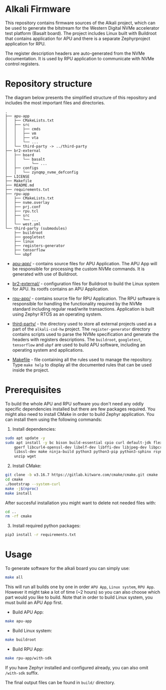 # Alkali Firmware

This repository contains firmware sources of the Alkali project, which can be
used to generate the bitstream for the Western Digital NVMe accelerator test
platform (Basalt board). The project includes Linux built with Buildroot that
contains application for APU and there is a separate Zephyrproject application
for RPU.

The register description headers are auto-generated from the NVMe documentation.
It is used by RPU application to communicate with NVMe control registers.

# Repository structure

The diagram below presents the simplified structure of this repository and
includes the most important files and directories.

```
.
├── apu-app
│   ├── CMakeLists.txt
│   ├── src
│   │   ├── cmds
│   │   ├── vm
│   │   ├── vta
│   │   └── ...
│   └── third-party -> ../third-party
├── br2-external
│   ├── board
│   │   └── basalt
│   │       └── ...
│   ├── configs
│   │   └── zynqmp_nvme_defconfig
├── LICENSE
├── Makefile
├── README.md
├── requirements.txt
├── rpu-app
│   ├── CMakeLists.txt
│   ├── nvme.overlay
│   ├── prj.conf
│   ├── rpu.tcl
│   ├── src
│   │   └── ...
│   └── west.yml
└── third-party (submodules)
    ├── buildroot
    ├── googletest
    ├── linux
    ├── registers-generator
    ├── tensorflow
    └── ubpf
```

* [apu-app/](apu-app) - contains source files for APU Application. The APU
  App will be responsible for processing the custom NVMe commands. It is
  generated with use of Buildroot.

* [br2-external/](br2-external) - configuration files for Buildroot to build
  the Linux system for APU. Its rootfs contains an APU Application.

* [rpu-app/](rpu-app) - contains source file for RPU Application. The RPU
  software is responsible for handling the functionality required by the NVMe
  standard including regular read/write transactions. Application is built using
  Zephyr RTOS as an operating system.

* [third-party/](third-party) - the directory used to store all external
  projects used as a part of the `alkali-csd-hw` project. The
  `register-generator` directory contains scripts used to parse the NVMe
  specification and generate the headers with registers descriptions.
  The `buildroot`, `googletest`, `tensorflow` and `ubpf` are used to build APU
  software, including an operating system and applications.

* [Makefile](Makefile) - file containing all the rules used to manage the
  repository. Type `make help` to display all the documented rules that can be
  used inside the project.


# Prerequisites

To build the whole APU and RPU software you don't need any oddly specific
dependencies installed but there are few packages required. You might also need
to install CMake in order to build Zephyr application.
You can install them using the following commands:

1. Install dependencies:
```bash
sudo apt update -y
sudo apt install -y bc bison build-essential cpio curl default-jdk flex git \
    gperf libcurl4-openssl-dev libelf-dev libffi-dev libjpeg-dev libpcre3-dev \
    libssl-dev make ninja-build python3 python3-pip python3-sphinx rsync rustc \
    unzip wget
```

2. Install CMake:
```bash
git clone -b v3.16.7 https://gitlab.kitware.com/cmake/cmake.git cmake
cd cmake
./bootstrap --system-curl
make -j$(nproc)
make install
```

After succesful installation you might want to delete not needed files with:
```bash
cd ..
rm -rf cmake
```

3. Install required python packages:
```bash
pip3 install -r requirements.txt
```

# Usage

To generate software for the alkali board you can simply use:
```bash
make all
```
This will run all builds one by one in order `APU App`, `Linux system`, `RPU App`.
However it might take a lot of time (~2 hours) so you can also choose which part
would you like to build. Note that in order to build Linux system, you must build
an APU App first.
* Build APU App:
```bash
make apu-app
```
* Build Linux system:
```bash
make buildroot
```
* Build RPU App:
```bash
make rpu-app/with-sdk
```
If you have Zephyr installed and configured already, you can also omit `/with-sdk` suffix.

The final output files can be found in `build/` directory.
